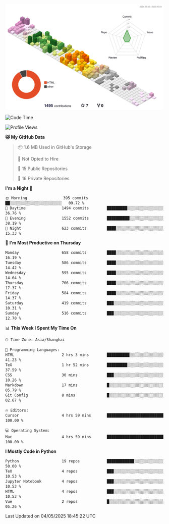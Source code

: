 <!--![](https://raw.githubusercontent.com/BorisYang326/BorisYang326/output/github-contribution-grid-snake-dark.svg) -->
![](./profile-3d-contrib/profile-season-animate.svg)
<!--START_SECTION:waka-->
![Code Time](http://img.shields.io/badge/Code%20Time-878%20hrs%2044%20mins-blue)

![Profile Views](http://img.shields.io/badge/Profile%20Views-51-blue)

**🐱 My GitHub Data** 

> 📦 1.6 MB Used in GitHub's Storage 
 > 
> 🚫 Not Opted to Hire
 > 
> 📜 15 Public Repositories 
 > 
> 🔑 16 Private Repositories 
 > 
**I'm a Night 🦉** 

```text
🌞 Morning                395 commits         ██░░░░░░░░░░░░░░░░░░░░░░░   09.72 % 
🌆 Daytime                1494 commits        █████████░░░░░░░░░░░░░░░░   36.76 % 
🌃 Evening                1552 commits        ██████████░░░░░░░░░░░░░░░   38.19 % 
🌙 Night                  623 commits         ████░░░░░░░░░░░░░░░░░░░░░   15.33 % 
```
📅 **I'm Most Productive on Thursday** 

```text
Monday                   658 commits         ████░░░░░░░░░░░░░░░░░░░░░   16.19 % 
Tuesday                  586 commits         ████░░░░░░░░░░░░░░░░░░░░░   14.42 % 
Wednesday                595 commits         ████░░░░░░░░░░░░░░░░░░░░░   14.64 % 
Thursday                 706 commits         ████░░░░░░░░░░░░░░░░░░░░░   17.37 % 
Friday                   584 commits         ████░░░░░░░░░░░░░░░░░░░░░   14.37 % 
Saturday                 419 commits         ███░░░░░░░░░░░░░░░░░░░░░░   10.31 % 
Sunday                   516 commits         ███░░░░░░░░░░░░░░░░░░░░░░   12.70 % 
```


📊 **This Week I Spent My Time On** 

```text
🕑︎ Time Zone: Asia/Shanghai

💬 Programming Languages: 
HTML                     2 hrs 3 mins        ██████████░░░░░░░░░░░░░░░   41.23 % 
TeX                      1 hr 52 mins        █████████░░░░░░░░░░░░░░░░   37.59 % 
CSS                      30 mins             ███░░░░░░░░░░░░░░░░░░░░░░   10.26 % 
Markdown                 17 mins             █░░░░░░░░░░░░░░░░░░░░░░░░   05.79 % 
Git Config               8 mins              █░░░░░░░░░░░░░░░░░░░░░░░░   02.67 % 

🔥 Editors: 
Cursor                   4 hrs 59 mins       █████████████████████████   100.00 % 

💻 Operating System: 
Mac                      4 hrs 59 mins       █████████████████████████   100.00 % 
```

**I Mostly Code in Python** 

```text
Python                   19 repos            ████████████░░░░░░░░░░░░░   50.00 % 
TeX                      4 repos             ███░░░░░░░░░░░░░░░░░░░░░░   10.53 % 
Jupyter Notebook         4 repos             ███░░░░░░░░░░░░░░░░░░░░░░   10.53 % 
HTML                     4 repos             ███░░░░░░░░░░░░░░░░░░░░░░   10.53 % 
Vue                      2 repos             █░░░░░░░░░░░░░░░░░░░░░░░░   05.26 % 
```




 Last Updated on 04/05/2025 18:45:22 UTC
<!--END_SECTION:waka-->
